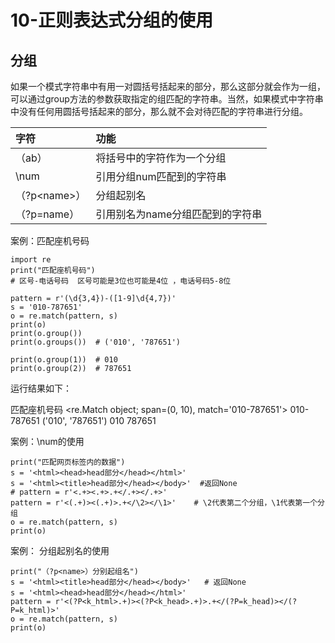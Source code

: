 # 10-正则表达式分组的使用


## 分组

如果一个模式字符串中有用一对圆括号括起来的部分，那么这部分就会作为一组，可以通过group方法的参数获取指定的组匹配的字符串。当然，如果模式中字符串中没有任何用圆括号括起来的部分，那么就不会对待匹配的字符串进行分组。


| 字符          | 功能                          |
| :----------- | :--------------------------- |
| （ab）        | 将括号中的字符作为一个分组       |
| \num         | 引用分组num匹配到的字符串       |
| （?p\<name>） | 分组起别名                    |
| （?p=name）   | 引用别名为name分组匹配到的字符串 |


案例：匹配座机号码

```
import re
print("匹配座机号码")
# 区号-电话号码  区号可能是3位也可能是4位 ，电话号码5-8位

pattern = r'(\d{3,4})-([1-9]\d{4,7})'
s = '010-787651'
o = re.match(pattern, s)
print(o)
print(o.group())
print(o.groups())  # ('010', '787651')

print(o.group(1))  # 010
print(o.group(2))  # 787651
```

运行结果如下：

匹配座机号码
<re.Match object; span=(0, 10), match='010-787651'>
010-787651
('010', '787651')
010
787651


案例：\num的使用

```
print("匹配网页标签内的数据")
s = '<html><head>head部分</head></html>'
s = '<html><title>head部分</head></body>'  #返回None
# pattern = r'<.+><.+>.+</.+></.+>'
pattern = r'<(.+)><(.+)>.+</\2></\1>'    # \2代表第二个分组，\1代表第一个分组
o = re.match(pattern, s) 
print(o)
```



案例： 分组起别名的使用

```
print("（?p<name>）分别起组名")
s = '<html><title>head部分</head></body>'   # 返回None
s = '<html><head>head部分</head></html>'
pattern = r'<(?P<k_html>.+)><(?P<k_head>.+)>.+</(?P=k_head)></(?P=k_html)>'
o = re.match(pattern, s)
print(o)
```